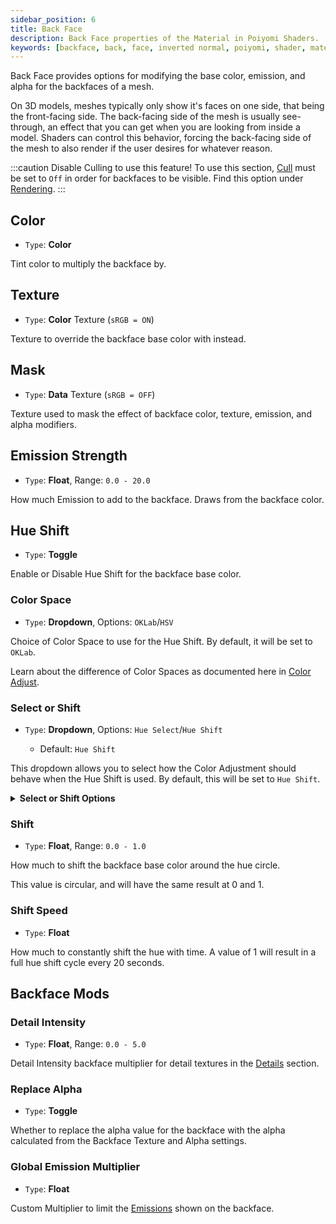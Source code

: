 ```yaml
---
sidebar_position: 6
title: Back Face
description: Back Face properties of the Material in Poiyomi Shaders.
keywords: [backface, back, face, inverted normal, poiyomi, shader, material]
---
```


Back Face provides options for modifying the base color, emission, and alpha for the backfaces of a mesh.

On 3D models, meshes typically only show it's faces on one side, that being the front-facing side. The back-facing side of the mesh is usually see-through, an effect that you can get when you are looking from inside a model. Shaders can control this behavior, forcing the back-facing side of the mesh to also render if the user desires for whatever reason.

:::caution Disable Culling to use this feature!
To use this section, [Cull](/docs/rendering/main.md#cull) must be set to `Off` in order for backfaces to be visible. Find this option under [Rendering](/docs/rendering/main.md).
:::

## Color

- `Type`: <PropertyIcon name="color" />**Color**

Tint color to multiply the backface by.

## Texture

- `Type`: <PropertyIcon name="color" />**Color** Texture (`sRGB = ON`)

Texture to override the backface base color with instead.

## Mask

- `Type`: <PropertyIcon name="texture" />**Data** Texture (`sRGB = OFF`)

Texture used to mask the effect of backface color, texture, emission, and alpha modifiers.

## Emission Strength

- `Type`: <PropertyIcon name="floatrange" />**Float**, Range: `0.0 - 20.0`

How much Emission to add to the backface. Draws from the backface color.

## Hue Shift

- `Type`: <PropertyIcon name="toggle" />**Toggle**

Enable or Disable Hue Shift for the backface base color.

### Color Space

- `Type`: <PropertyIcon name="dropdown" />**Dropdown**, Options: `OKLab`/`HSV`

Choice of Color Space to use for the Hue Shift. By default, it will be set to `OKLab`.

Learn about the difference of Color Spaces as documented here in [Color Adjust](/docs/color-and-normals/color-adjust.md#oklab-vs-hsv).

### Select or Shift

- `Type`: <PropertyIcon name="dropdown" />**Dropdown**, Options: `Hue Select`/`Hue Shift`
  - Default: `Hue Shift`

This dropdown allows you to select how the Color Adjustment should behave when the Hue Shift is used. By default, this will be set to `Hue Shift`.

<details>
<summary><b>Select or Shift Options</b></summary>

- `Hue Select`: Directly applies the selected Hue as an override to the entire Backface.
- `Hue Shift`: Only tints the Backface based on the lerped value. This is the default behavior.

</details>

### Shift

- `Type`: <PropertyIcon name="floatrange" />**Float**, Range: `0.0 - 1.0`

How much to shift the backface base color around the hue circle. 

This value is circular, and will have the same result at 0 and 1. 

### Shift Speed

- `Type`: <PropertyIcon name="float" />**Float**

How much to constantly shift the hue with time. A value of 1 will result in a full hue shift cycle every 20 seconds.

## Backface Mods

### Detail Intensity

- `Type`: <PropertyIcon name="floatrange" />**Float**, Range: `0.0 - 5.0`

Detail Intensity backface multiplier for detail textures in the [Details](/docs/color-and-normals/details.md) section.

### Replace Alpha

- `Type`: <PropertyIcon name="toggle" />**Toggle**

Whether to replace the alpha value for the backface with the alpha calculated from the Backface Texture and Alpha settings.

### Global Emission Multiplier

- `Type`: <PropertyIcon name="float" />**Float**

Custom Multiplier to limit the [Emissions](/docs/special-fx/emission.md) shown on the backface.